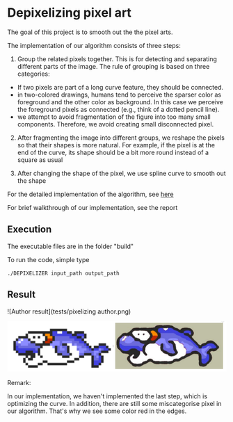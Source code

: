 # Depixelizing pixel art

The goal of this project is to smooth out the the pixel arts.

The implementation of our algorithm consists of three steps:

1. Group the related pixels together. This is for detecting and separating different parts of the image. The rule of grouping is based on three categories:
+ If two pixels are part of a long curve feature, they should be connected.
+ in two-colored drawings, humans tend to perceive the sparser color as foreground and the other color as background. In this case we perceive the foreground pixels as connected (e.g., think of a dotted pencil line).
+ we attempt to avoid fragmentation of the figure into too many small components. Therefore, we avoid creating small disconnected pixel.

2. After fragmenting the image into different groups, we reshape the pixels so that their shapes is more natural. For example, if the pixel is at the end of the curve, its shape should be a bit more round instead of a square as usual

3. After changing the shape of the pixel, we use spline curve to smooth out the shape


For the detailed implementation of the algorithm, see [here](https://johanneskopf.de/publications/pixelart/paper/pixel.pdf)

For brief walkthrough of our implementation, see the report


## Execution

The executable files are in the folder "build"

To run the code, simple type 
```
./DEPIXELIZER input_path output_path
```

## Result

![Author result](tests/pixelizing author.png)

![Our result](tests/pixelizing.png)

Remark:

In our implementation, we haven't implemented the last step, which is optimizing the curve. In addition, there are still some miscategorise pixel in our algorithm. That's why we see some color red in the edges.
